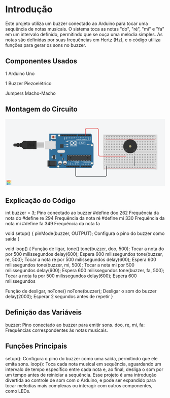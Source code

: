 # Introdução
Este projeto utiliza um buzzer conectado ao Arduino para tocar uma sequência de notas musicais.
O sistema toca as notas "do", "ré", "mi" e "fa" em um intervalo definido, permitindo que se ouça
uma melodia simples. As notas são definidas por suas frequências em Hertz (Hz), e o código utiliza
funções para gerar os sons no buzzer.

## Componentes Usados

1 Arduino Uno

1 Buzzer Piezoelétrico

Jumpers Macho-Macho

## Montagem do Circuito

![Imagem do Circuito](notas-musicais.png)

## Explicação do Código

int buzzer = 3;                Pino conectado ao buzzer
#define doo 262                Frequência da nota do
#define re 294                 Frequência da nota ré
#define mi 330                  Frequência da nota mi
#define fa 349                 Frequência da nota fa

void setup() {
    pinMode(buzzer, OUTPUT);    Configura o pino do buzzer como saída
}

void loop() {
     Função de ligar, tone()
    tone(buzzer, doo, 500);      Tocar a nota do por 500 milissegundos
    delay(600);                  Espera 600 milissegundos
    tone(buzzer, re, 500);       Tocar a nota ré por 500 milissegundos
    delay(600);                  Espera 600 milissegundos
    tone(buzzer, mi, 500);       Tocar a nota mi por 500 milissegundos
    delay(600);                  Espera 600 milissegundos
    tone(buzzer, fa, 500);       Tocar a nota fa por 500 milissegundos
    delay(600);                  Espera 600 milissegundos
   
 Função de desligar, noTone()
 noTone(buzzer);              Desligar o som do buzzer
 delay(2000);                 Esperar 2 segundos antes de repetir
}
## Definição das Variáveis

buzzer: Pino conectado ao buzzer para emitir sons.
doo, re, mi, fa: Frequências correspondentes às notas musicais.

## Funções Principais

setup(): Configura o pino do buzzer como uma saída, permitindo que ele emita sons.
loop(): Toca cada nota musical em sequência, aguardando um intervalo de tempo específico entre cada nota e, ao final, desliga o som por um tempo antes de reiniciar a sequência.
Esse projeto é uma introdução divertida ao controle de som com o Arduino, e pode ser expandido para tocar melodias mais complexas ou interagir com outros componentes, como LEDs.
